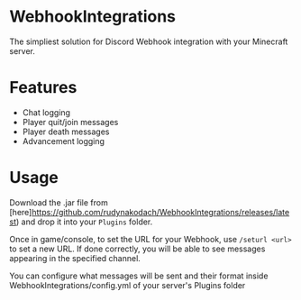 # WebhookIntegrations
The simpliest solution for Discord Webhook integration with your Minecraft server.

# Features

- Chat logging
- Player quit/join messages
- Player death messages
- Advancement logging

# Usage
Download the .jar file from [here]https://github.com/rudynakodach/WebhookIntegrations/releases/latest) and drop it into your `Plugins` folder.

Once in game/console, to set the URL for your Webhook, use `/seturl <url>` to set a new URL.
If done correctly, you will be able to see messages appearing in the specified channel.

You can configure what messages will be sent and their format inside WebhookIntegrations/config.yml of your server's Plugins folder

